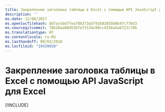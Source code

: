 ```yaml
---
title: Закрепление заголовка таблицы в Excel с помощью API JavaScript для Excel
description: ''
ms.date: 12/08/2017
ms.openlocfilehash: dbfacebd7fea786373a5f91b03d55b0b4fc778d3
ms.sourcegitcommit: 78b28ae88d53bfef3134c09cc4336a5a8722c70b
ms.translationtype: HT
ms.contentlocale: ru-RU
ms.lasthandoff: 09/03/2018
ms.locfileid: "19439658"
---
```

# <a name="freeze-a-table-header-in-excel-using-the-excel-javascript-api"></a>Закрепление заголовка таблицы в Excel с помощью API JavaScript для Excel

[!INCLUDE[](../includes/excel-tutorial-freeze-header.md)]